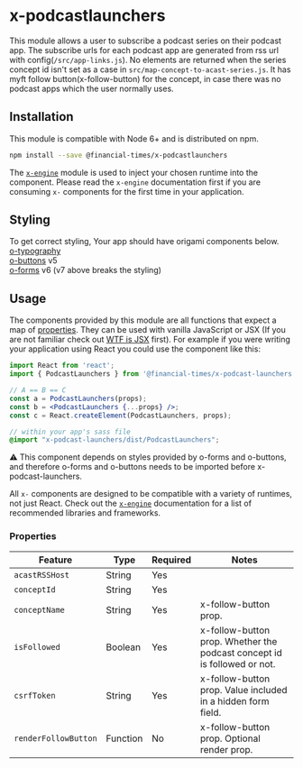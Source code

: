 # x-podcastlaunchers

This module allows a user to subscribe a podcast series on their podcast app. The subscribe urls for each podcast app are generated from rss url with config(`/src/app-links.js`). No elements are returned when the series concept id isn't set as a case in `src/map-concept-to-acast-series.js`. It has myft follow button(x-follow-button) for the concept, in case there was no podcast apps which the user normally uses.

## Installation

This module is compatible with Node 6+ and is distributed on npm.

```bash
npm install --save @financial-times/x-podcastlaunchers
```

The [`x-engine`][engine] module is used to inject your chosen runtime into the component. Please read the `x-engine` documentation first if you are consuming `x-` components for the first time in your application.

[engine]: https://github.com/Financial-Times/x-dash/tree/master/packages/x-engine

## Styling

To get correct styling, Your app should have origami components below.  
[o-typography](https://registry.origami.ft.com/components/o-typography)  
[o-buttons](https://registry.origami.ft.com/components/o-buttons) v5  
[o-forms](https://registry.origami.ft.com/components/o-forms)  v6 (v7 above breaks the styling)

## Usage

The components provided by this module are all functions that expect a map of [properties](#properties). They can be used with vanilla JavaScript or JSX (If you are not familiar check out [WTF is JSX][jsx-wtf] first). For example if you were writing your application using React you could use the component like this:

```jsx
import React from 'react';
import { PodcastLaunchers } from '@financial-times/x-podcast-launchers';

// A == B == C
const a = PodcastLaunchers(props);
const b = <PodcastLaunchers {...props} />;
const c = React.createElement(PodcastLaunchers, props);
```

```scss
// within your app's sass file
@import "x-podcast-launchers/dist/PodcastLaunchers";
```
:warning: This component depends on styles provided by o-forms and o-buttons, and therefore o-forms and o-buttons needs to be imported before x-podcast-launchers.

All `x-` components are designed to be compatible with a variety of runtimes, not just React. Check out the [`x-engine`][engine] documentation for a list of recommended libraries and frameworks.

[jsx-wtf]: https://jasonformat.com/wtf-is-jsx/

### Properties

Feature              | Type     | Required | Notes
---------------------|----------|----------|------------------
`acastRSSHost`       | String   | Yes      |
`conceptId`          | String   | Yes      |
`conceptName`        | String   | Yes      | x-follow-button prop.
`isFollowed`         | Boolean  | Yes      | x-follow-button prop. Whether the podcast concept id is followed or not.
`csrfToken`          | String   | Yes      | x-follow-button prop. Value included in a hidden form field.
`renderFollowButton` | Function | No       | x-follow-button prop. Optional render prop.
